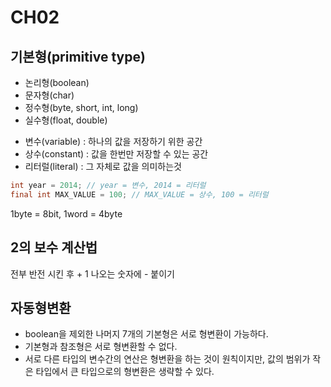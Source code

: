 # CH02

## 기본형(primitive type)
* 논리형(boolean)
* 문자형(char)
* 정수형(byte, short, int, long)
* 실수형(float, double)

- 변수(variable) : 하나의 값을 저장하기 위한 공간
- 상수(constant) : 값을 한번만 저장할 수 있는 공간
- 리터럴(literal) : 그 자체로 값을 의미하는것

```java
int year = 2014; // year = 변수, 2014 = 리터럴
final int MAX_VALUE = 100; // MAX_VALUE = 상수, 100 = 리터럴
```
1byte = 8bit, 1word = 4byte

## 2의 보수 계산법
전부 반전 시킨 후 + 1 나오는 숫자에 - 붙이기

## 자동형변환
* boolean을 제외한 나머지 7개의 기본형은 서로 형변환이 가능하다.
* 기본형과 참조형은 서로 형변환할 수 없다.
* 서로 다른 타입의 변수간의 연산은 형변환을 하는 것이 원칙이지만,
값의 범위가 작은 타입에서 큰 타입으로의 형변환은 생략할 수 있다.



